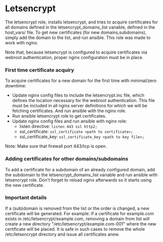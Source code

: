 # Letsencrypt

The letsencrypt role, installs letsencrypt, and tries to acquire certificates for all domains defined in the letsencrypt_domains_list variable, defined in the host_vars/<host name> file. To get new certificates (for new domains,subdomains), simply add the domain to the list, and run ansible.
This role was made to work with nginx.

Note that, because letsencrypt is configured to acquire certificates via webroot authentication, proper nginx configuration must be in place.

### First time certificate acquiry
To acquire certificates for a new domain for the first time with minimal/zero downtime:

* Update nginx config files to include the letsencrypt.inc file, which defines the location necessary for the webroot authentication. This file must be included in all nginx server definitions for which we will be fetching certificates. And run ansible with the nginx role.
* Run ansible letsencrypt role to get certificates.
* Update nginx config files and run ansible with nginx role:
    * listen directive: `listen 443 ssl http2;`
    * ssl_certificate: `ssl_certificate <path to certificate>;`
    * ssl_certificate_key: `ssl_certificate_key <path to key file>;`

Note: Make sure that firewall port 443/tcp is open.

### Adding certificates for other domains/subdomains
To add a certificate for a subdomain of an already configured domain, add the subdomain to the letsencrypt_domains_list variable and run ansible with letsencrypt role. Don't forget to reload nginx afterwards so it starts using the new certificate.

### Important details
If a (sub)domain is removed from the list or the order is changed, a new certificate will be generated. For example:
If a certificate for example.com exists in /etc/letsencrypt/example.com, removing a domain from list will create a new directory "/etc/letsencrypt/example.com-001" where the new certificate will be placed. It is safe in such cases to remove the whole /etc/letsencrypt directory and issue all certificates anew. 
